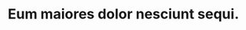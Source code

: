 ---
pid: fainted
title: Eum maiores dolor nesciunt sequi.
apiarian_phantom: You may think I've gone insane... but I promise. I will kill again.
sylvan: Сергеев Юрий Матвеевич
wyvern: نوشروان قاضی
higher_vampire: Lightweight Wooden Watch
spriggan: praesentium.ea/id.pptx
alghoul: Immemorial hideous squamous non-euclidean nameless abnormal stench.
permalink: /earth_elemental/fainted.html
layout: default
---